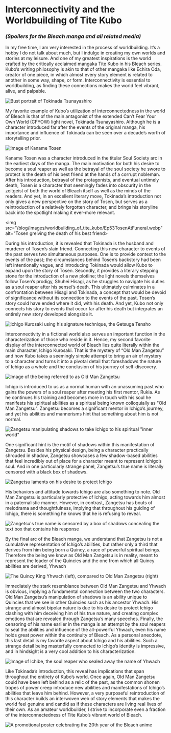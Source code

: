 # Interconnectivity and the Worldbuilding of Tite Kubo
### *(Spoilers for the Bleach manga and all related media)*

In my free time, I am very interested in the process of worldbuilding. It’s a hobby  I do not talk about much, but I indulge in creating my own worlds and stories at my leisure. And one of my greatest inspirations is the world crafted by the critically acclaimed mangaka Tite Kubo in his Bleach series. Kubo’s writing philosophy is akin to that of other mangaka like Echira Oda, creator of one piece, in which almost every story element is related to another in some way, shape, or form. Interconnectivity is essential to worldbuilding, as finding these connections makes the world feel vibrant, alive, and palpable.

<img src="/blog/images/worldbuilding_of_tite_kubo/CFYOWTokinada_profile.webp" alt="Bust portrait of Tokinada Tsunayashiro">

My favorite example of Kubo’s utilization of interconnectedness in the world of Bleach is that of the main antagonist of the extended Can’t Fear Your Own World (CFYOW) light novel, Tokinada Tsunayashiro. Although he is a character introduced far after the events of the original manga, his importance and influence of Tokinada can be seen over a decade’s worth of storytelling prior.

<img src="/blog/images/worldbuilding_of_tite_kubo/109Tosen_profile.webp" alt="Image of Kaname Tosen">

Kaname Tosen was a character introduced in the titular Soul Society arc in the earliest days of the manga. The main motivation for both his desire to become a soul reaper as well as the betrayal of the soul society he swore to protect is the death of his best friend at the hands of a corrupt nobleman. After his introduction, betrayal of the protagonists, and eventual untimely death, Tosen is a character that seemingly fades into obscurity in the zeitgeist of both the world of Bleach itself as well as the minds of the readers. And yet, in an excellent literary move, Tokinada’s introduction not only gives a new perspective on the story of Tosen, but serves as a reintroduction of a relatively forgotten character, and brings his storyline back into the spotlight making it ever-more relevant. 

<img src="/blog/images/worldbuilding_of_tite_kubo/Ep53TosenAtFuneral.webp" alt="Tosen greiving the death of his best friend>

During his introduction, it is revealed that Tokinada is the husband and murderer of Tosen’s slain friend. Connecting this new character to events of the past serves two simultaneous purposes. One is to provide context to the events of the past; the circumstances behind Tosen’s backstory had been left intentionally vague, and introducing Tokinada would allow Kubo to expand upon the story of Tosen. Secondly, it provides a literary stepping stone for the introduction of a new plotline; the light novels themselves follow Tosen’s prodigy, Shuhei Hisagi, as he struggles to navigate his duties as a soul reaper after his sensei’s death. This ultimately culminates in a confrontation between Hisagi and Tokinada, a concept that would be devoid of significance without its connection to the events of the past. Tosen’s story could have ended where it did, with his death. And yet, Kubo not only connects his story to events that occur far after his death but integrates an entirely new story developed alongside it.

<img src="/blog/images/worldbuilding_of_tite_kubo/2c7e27a8a59cc835d40921b5f15d68a4.gif" alt="Ichigo Kurosaki using his signature technique, the Getsuga Tensho">

Interconnectivity in a fictional world also serves an important function in the characterization of those who reside in it. Hence, my second favorite display of the interconnected world of Bleach lies quite literally within the main character, Ichigo Kurosaki. That is the mystery of “Old Man Zangetsu” and how Kubo takes a seemingly simple attempt to bring an air of mystery to a character and turns it into a pivotal detail that foreshadows the nature of Ichigo as a whole and the conclusion of his journey of self-discovery. 

<img src="/blog/images/worldbuilding_of_tite_kubo/1246088-zangetsu4ig9.jpg" alt="Image of the being referred to as Old Man Zangetsu">

Ichigo is introduced to us as a normal human with an unassuming past who gains the powers of a soul reaper after meeting his first mentor, Rukia. As he continues his training and becomes more in touch with his soul he manifests his spiritual abilities as a spiritual being known colloquially as "Old Man Zangetsu". Zangetsu becomes a significant mentor in Ichigo’s journey, and yet his abilities and mannerisms hint that something about him is not normal.

<img src="/blog/images/worldbuilding_of_tite_kubo/zangetsu_kage.png" alt='Zangetsu manipulating shadows to take Ichigo to his spiritual "inner world"'>

One significant hint is the motif of shadows within this manifestation of Zangetsu. Besides his physical design, being a character practically shrouded in shadow, Zangetsu showcases a few shadow-based abilities that feel incredibly out of place for a character meant to represent Ichigo’s soul. And in one particularly strange panel, Zangetsu’s true name is literally censored with a black box of shadows.

<img src="/blog/images/worldbuilding_of_tite_kubo/why_i_hate_the_rain.webp" alt="Zangetsu laments on his desire to protect Ichigo">

His behaviors and attitude towards Ichigo are also something to note. Old Man Zangetsu is particularly protective of Ichigo, acting towards him almost in a paternalistic manner. However, in contrast, Zangetsu has bouts of melodrama and thoughtfulness, implying that throughout his guiding of Ichigo, there is something he knows that he is refusing to reveal.

<img src="/blog/images/worldbuilding_of_tite_kubo/Its-Me.avif" alt="Zangetsu's true name is censored by a box of shadows concealing the text box that contains his response">

By the final arc of the Bleach manga, we understand that Zangetsu is not a cumulative representation of Ichigo’s abilities, but rather only a third that derives from him being born a Quincy, a race of powerful spiritual beings. Therefore the being we know as Old Man Zangetsu is in reality, meant to represent the leader of the Quincies and the one from which all Quincy abilities are derived, Yhwach

<img src="/blog/images/worldbuilding_of_tite_kubo/yhwach-comparison.webp" alt="The Quincy King Yhwach (left), compared to Old Man Zangetsu (right)">

Immediately the stark resemblance between Old Man Zangetsu and Yhwach is obvious, implying a fundamental connection between the two characters. Old Man Zangetsu’s manipulation of shadows is an ability unique to Quincies that we see in other Quincies such as his ancestor Yhwach. His strange and almost bipolar nature is due to his desire to protect Ichigo clashing with him deceiving him of his true nature, and creating complex emotions that are revealed through Zangetsu’s many speeches. Finally, the censoring of his name earlier in the manga is an attempt by the soul reapers to seal the abilities and influence of the all-powerful Yhwach, even his name holds great power within the continuity of Bleach. As a personal anecdote, this last detail is my favorite aspect about Ichigo and his abilities. Such a strange detail being masterfully connected to Ichigo’s identity is impressive, and in hindsight is a very cool addition to his characterization.

<img src="/blog/images/worldbuilding_of_tite_kubo/ichibe.webp" alt="Image of Ichibe, the soul reaper who sealed away the name of Yhwach">

Like Tokinada’s introduction, this reveal has implications that span throughout the entirety of Kubo’s world. Once again, Old Man Zangetsu could have been left behind as a relic of the past, as the common shonen tropes of power creep introduce new abilities and manifestations of Ichigo’s abilities that leave him behind. However, a very purposeful reintroduction of this character builds an interwoven web of story elements that makes the world feel genuine and candid as if these characters are living real lives of their own. As an amateur worldbuilder, I strive to incorporate even a fraction of the interconnectedness of Tite Kubo’s vibrant world of Bleach.

<img src="/blog/images/worldbuilding_of_tite_kubo/bleach.webp" alt="A promotional poster celebrating the 20th year of the Bleach anime">
